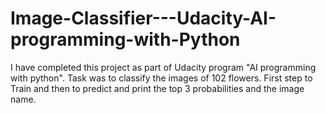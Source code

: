 # Image-Classifier---Udacity-AI-programming-with-Python
I have completed this project as part of Udacity program "AI programming with python". Task was to classify the images of 102 flowers. First step to Train and then to predict and print the top 3 probabilities and the image name.
